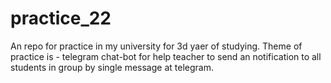 # practice_22

An repo for practice in my university for 3d yaer of studying. 
Theme of practice is - telegram chat-bot for help teacher to send an notification to all students in group by single message at telegram. 
